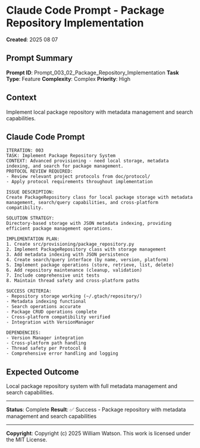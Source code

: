 # Claude Code Prompt - Package Repository Implementation

**Created**: 2025 08 07

## Prompt Summary

**Prompt ID**: Prompt_003_02_Package_Repository_Implementation
**Task Type**: Feature
**Complexity**: Complex
**Priority**: High

## Context

Implement local package repository with metadata management and search capabilities.

## Claude Code Prompt

```
ITERATION: 003
TASK: Implement Package Repository System
CONTEXT: Advanced provisioning - need local storage, metadata indexing, and search for package management.
PROTOCOL REVIEW REQUIRED:
- Review relevant project protocols from doc/protocol/
- Apply protocol requirements throughout implementation

ISSUE DESCRIPTION:
Create PackageRepository class for local package storage with metadata management, search/query capabilities, and cross-platform compatibility.

SOLUTION STRATEGY:
Directory-based storage with JSON metadata indexing, providing efficient package management operations.

IMPLEMENTATION PLAN:
1. Create src/provisioning/package_repository.py
2. Implement PackageRepository class with storage management
3. Add metadata indexing with JSON persistence
4. Create search/query interface (by name, version, platform)
5. Implement package operations (store, retrieve, list, delete)
6. Add repository maintenance (cleanup, validation)
7. Include comprehensive unit tests
8. Maintain thread safety and cross-platform paths

SUCCESS CRITERIA:
- Repository storage working (~/.gtach/repository/)
- Metadata indexing functional
- Search operations accurate
- Package CRUD operations complete
- Cross-platform compatibility verified
- Integration with VersionManager

DEPENDENCIES:
- Version Manager integration
- Cross-platform path handling
- Thread safety per Protocol 8
- Comprehensive error handling and logging
```

## Expected Outcome

Local package repository system with full metadata management and search capabilities.

---

**Status**: Complete
**Result**: ✅ Success - Package repository with metadata management and search capabilities

---

**Copyright**: Copyright (c) 2025 William Watson. This work is licensed under the MIT License.
